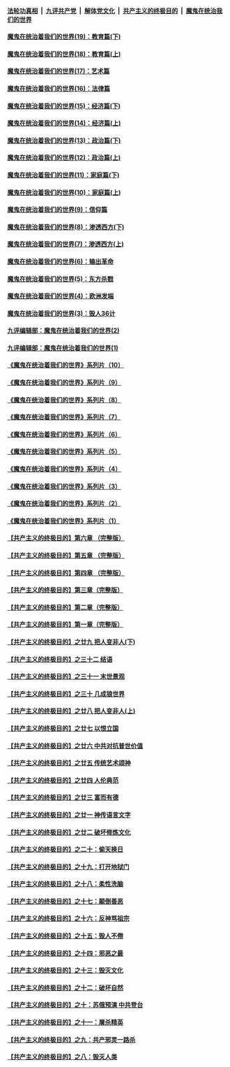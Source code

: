 ####  [法轮功真相](../../../../basic/blob/master/README.md?t=11051931) &nbsp;|&nbsp; [九评共产党](../../../../9ping.md/blob/master/README.md?t=11051931) &nbsp;|&nbsp; [解体党文化](../../../../jtdwh.md/blob/master/README.md?t=11051931)  &nbsp;|&nbsp; [共产主义的终极目的](../../../../gczydzjmd.md/blob/master/README.md?t=11051931) &nbsp;|&nbsp; [魔鬼在统治我们的世界](../../../../mgztzwmdsj.md/blob/master/README.md?t=11051931) 

#### [魔鬼在统治着我们的世界(19)：教育篇(下)](../pages/nsc422/n10564808.md?t=11051931) 

#### [魔鬼在统治着我们的世界(18)：教育篇(上)](../pages/nsc422/n10526970.md?t=11051931) 

#### [魔鬼在统治着我们的世界(17)：艺术篇](../pages/nsc422/n10499093.md?t=11051931) 

#### [魔鬼在统治着我们的世界(16)：法律篇](../pages/nsc422/n10485969.md?t=11051931) 

#### [魔鬼在统治着我们的世界(15)：经济篇(下)](../pages/nsc422/n10469975.md?t=11051931) 

#### [魔鬼在统治着我们的世界(14)：经济篇(上)](../pages/nsc422/n10457370.md?t=11051931) 

#### [魔鬼在统治着我们的世界(13)：政治篇(下)](../pages/nsc422/n10448270.md?t=11051931) 

#### [魔鬼在统治着我们的世界(12)：政治篇(上)](../pages/nsc422/n10444576.md?t=11051931) 

#### [魔鬼在统治着我们的世界(11)：家庭篇(下)](../pages/nsc422/n10440961.md?t=11051931) 

#### [魔鬼在统治着我们的世界(10)：家庭篇(上)](../pages/nsc422/n10435448.md?t=11051931) 

#### [魔鬼在统治着我们的世界(9)：信仰篇](../pages/nsc422/n10432159.md?t=11051931) 

#### [魔鬼在统治着我们的世界(8)：渗透西方(下)](../pages/nsc422/n10429603.md?t=11051931) 

#### [魔鬼在统治着我们的世界(7)：渗透西方(上)](../pages/nsc422/n10426013.md?t=11051931) 

#### [魔鬼在统治着我们的世界(6)：输出革命](../pages/nsc422/n10421536.md?t=11051931) 

#### [魔鬼在统治着我们的世界(5)：东方杀戮](../pages/nsc422/n10417707.md?t=11051931) 

#### [魔鬼在统治着我们的世界(4)：欧洲发端](../pages/nsc422/n10414890.md?t=11051931) 

#### [魔鬼在统治着我们的世界(3)：毁人36计](../pages/nsc422/n10411583.md?t=11051931) 

#### [九评编辑部：魔鬼在统治着我们的世界(2)](../pages/nsc422/n10410036.md?t=11051931) 

#### [九评编辑部：魔鬼在统治着我们的世界(1)](../pages/nsc422/n10406825.md?t=11051931) 

#### [《魔鬼在统治着我们的世界》系列片（10）](../pages/nsc422/n12292670.md?t=11051931) 

#### [《魔鬼在统治着我们的世界》系列片（9）](../pages/nsc422/n12290859.md?t=11051931) 

#### [《魔鬼在统治着我们的世界》系列片（8）](../pages/nsc422/n12287445.md?t=11051931) 

#### [《魔鬼在统治着我们的世界》系列片（7）](../pages/nsc422/n12283425.md?t=11051931) 

#### [《魔鬼在统治着我们的世界》系列片（6）](../pages/nsc422/n12282314.md?t=11051931) 

#### [《魔鬼在统治着我们的世界》系列片（5）](../pages/nsc422/n12281419.md?t=11051931) 

#### [《魔鬼在统治着我们的世界》系列片（4）](../pages/nsc422/n12274024.md?t=11051931) 

#### [《魔鬼在统治着我们的世界》系列片（3）](../pages/nsc422/n12271322.md?t=11051931) 

#### [《魔鬼在统治着我们的世界》系列片（2）](../pages/nsc422/n12269049.md?t=11051931) 

#### [《魔鬼在统治着我们的世界》系列片（1）](../pages/nsc422/n12267575.md?t=11051931) 

#### [【共产主义的终极目的】第六章 （完整版）](../pages/nsc422/n11428913.md?t=11051931) 

#### [【共产主义的终极目的】第五章 （完整版）](../pages/nsc422/n11428912.md?t=11051931) 

#### [【共产主义的终极目的】第四章 （完整版）](../pages/nsc422/n11428907.md?t=11051931) 

#### [【共产主义的终极目的】第三章（完整版）](../pages/nsc422/n11428848.md?t=11051931) 

#### [【共产主义的终极目的】第二章（完整版）](../pages/nsc422/n11428831.md?t=11051931) 

#### [【共产主义的终极目的】第一章（完整版）](../pages/nsc422/n11417651.md?t=11051931) 

#### [【共产主义的终极目的】之廿九 把人变非人(下)](../pages/nsc422/n11344140.md?t=11051931) 

#### [【共产主义的终极目的】之三十二 结语](../pages/nsc422/n11360535.md?t=11051931) 

#### [【共产主义的终极目的】之三十一 末世景观](../pages/nsc422/n11351129.md?t=11051931) 

#### [【共产主义的终极目的】之三十 几成狼世界](../pages/nsc422/n11348280.md?t=11051931) 

#### [【共产主义的终极目的】之廿八 把人变非人(上)](../pages/nsc422/n11340492.md?t=11051931) 

#### [【共产主义的终极目的】之廿七 以恨立国](../pages/nsc422/n11336944.md?t=11051931) 

#### [【共产主义的终极目的】之廿六 中共对抗普世价值](../pages/nsc422/n11324785.md?t=11051931) 

#### [【共产主义的终极目的】之廿五 传统艺术颂神](../pages/nsc422/n11296396.md?t=11051931) 

#### [【共产主义的终极目的】之廿四 人伦典范](../pages/nsc422/n11296397.md?t=11051931) 

#### [【共产主义的终极目的】之廿三 富而有德](../pages/nsc422/n11283598.md?t=11051931) 

#### [【共产主义的终极目的】之廿一 神传语言文字](../pages/nsc422/n11263265.md?t=11051931) 

#### [【共产主义的终极目的】之廿二 破坏修炼文化](../pages/nsc422/n11245728.md?t=11051931) 

#### [【共产主义的终极目的】之二十：偷天换日](../pages/nsc422/n11238846.md?t=11051931) 

#### [【共产主义的终极目的】之十九：打开地狱门](../pages/nsc422/n11206376.md?t=11051931) 

#### [【共产主义的终极目的】之十八：柔性洗脑](../pages/nsc422/n11199994.md?t=11051931) 

#### [【共产主义的终极目的】之十七：颠倒善恶](../pages/nsc422/n11179782.md?t=11051931) 

#### [【共产主义的终极目的】之十六：反神骂祖宗](../pages/nsc422/n11166798.md?t=11051931) 

#### [【共产主义的终极目的】之十五：毁人不倦](../pages/nsc422/n11166792.md?t=11051931) 

#### [【共产主义的终极目的】之十四：邪恶之最](../pages/nsc422/n11150249.md?t=11051931) 

#### [【共产主义的终极目的】之十三：毁灭文化](../pages/nsc422/n11135227.md?t=11051931) 

#### [【共产主义的终极目的】之十二：破坏自然](../pages/nsc422/n11135214.md?t=11051931) 

#### [【共产主义的终极目的】之十：苏俄预演 中共登台](../pages/nsc422/n11118424.md?t=11051931) 

#### [【共产主义的终极目的】之十一：屠杀精英](../pages/nsc422/n11118442.md?t=11051931) 

#### [【共产主义的终极目的】之九：共产邪灵一路杀](../pages/nsc422/n11114139.md?t=11051931) 

#### [【共产主义的终极目的】之八：毁灭人类](../pages/nsc422/n11108503.md?t=11051931) 

